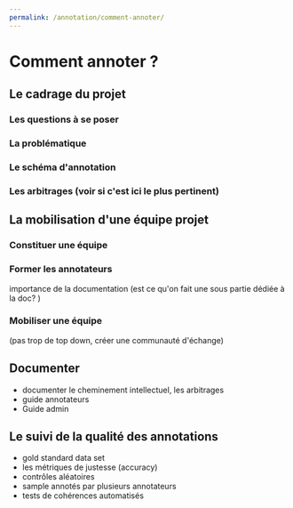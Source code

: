 ```yaml
---
permalink: /annotation/comment-annoter/
---
```


# Comment annoter ? 

## Le cadrage du projet 

### Les questions à se poser 
### La problématique 
### Le schéma d'annotation 
### Les arbitrages (voir si c'est ici le plus pertinent)

## La mobilisation d'une équipe projet 
### Constituer une équipe 
### Former les annotateurs 
importance de la documentation (est ce qu'on fait une sous partie dédiée à la doc? )

### Mobiliser une équipe 
(pas trop de top down, créer une communauté d'échange)

## Documenter 
- documenter le cheminement intellectuel, les arbitrages 
- guide annotateurs 
- Guide admin 

## Le suivi de la qualité des annotations 
- gold standard data set 
- les métriques de justesse (accuracy)
- contrôles aléatoires 
- sample annotés par plusieurs annotateurs 
- tests de cohérences automatisés 

